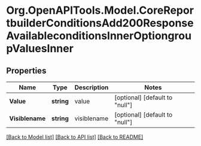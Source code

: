 # Org.OpenAPITools.Model.CoreReportbuilderConditionsAdd200ResponseAvailableconditionsInnerOptiongroupValuesInner

## Properties

Name | Type | Description | Notes
------------ | ------------- | ------------- | -------------
**Value** | **string** | value | [optional] [default to "null"]
**Visiblename** | **string** | visiblename | [optional] [default to "null"]

[[Back to Model list]](../README.md#documentation-for-models) [[Back to API list]](../README.md#documentation-for-api-endpoints) [[Back to README]](../README.md)

